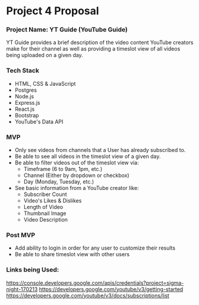 # Project 4 Proposal

### Project Name: YT Guide (YouTube Guide)

YT Guide provides a brief description of the video content YouTube creators make for their channel as well as providing a timeslot view of all videos being uploaded on a given day.

### Tech Stack
* HTML, CSS & JavaScript
* Postgres
* Node.js
* Express.js
* React.js
* Bootstrap
* YouTube's Data API

### MVP
* Only see videos from channels that a User has already subscribed to.
* Be able to see all videos in the timeslot view of a given day.
* Be able to filter videos out of the timeslot view via:
	* Timeframe (6 to 9am, 1pm, etc.)
	* Channel (Either by dropdown or checkbox)
	* Day (Monday, Tuesday, etc.)
* See basic information from a YouTube creator like:
	* Subscriber Count
	* Video's Likes & Dislikes
	* Length of Video
	* Thumbnail Image
	* Video Description

### Post MVP
* Add ability to login in order for any user to customize their results
* Be able to share timeslot view with other users

### Links being Used:
https://console.developers.google.com/apis/credentials?project=sigma-night-170213
https://developers.google.com/youtube/v3/getting-started
https://developers.google.com/youtube/v3/docs/subscriptions/list